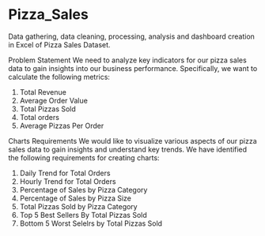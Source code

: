# Pizza_Sales
 Data gathering, data cleaning, processing, analysis and dashboard creation in Excel of Pizza Sales Dataset.

Problem Statement
We need to analyze key indicators for our pizza sales data to gain insights into our business performance. Specifically, we want to calculate the following metrics:

1. Total Revenue
2. Average Order Value
3. Total Pizzas Sold
4. Total orders
5. Average Pizzas Per Order

Charts Requirements
We would like to visualize various aspects of our pizza sales data to gain insights and understand key trends. We have identified the following requirements for creating charts:

1. Daily Trend for Total Orders
2. Hourly Trend for Total Orders
3. Percentage of Sales by Pizza Category
4. Percentage of Sales by Pizza Size
5. Total Pizzas Sold by Pizza Category
6. Top 5 Best Sellers By Total Pizzas Sold
7. Bottom 5 Worst Selelrs by Total Pizzas Sold
